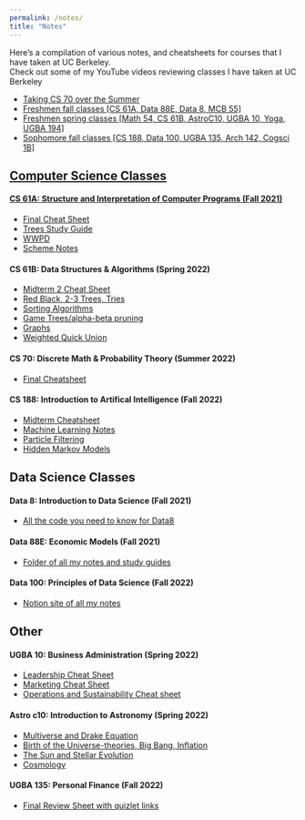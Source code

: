 ```yaml
---
permalink: /notes/
title: "Notes"
---
```


Here’s a compilation of various notes, and cheatsheets for courses that I have taken at UC Berkeley. 
<br />
Check out some of my YouTube videos reviewing classes I have taken at UC Berkeley
<br />
- <a href="https://youtu.be/gX3OmKpM01s"> Taking CS 70 over the Summer</a>
- <a href="https://youtu.be/_dZh3M7ZXLU"> Freshmen fall classes [CS 61A, Data 88E, Data 8, MCB 55]</a>
- <a href="https://youtu.be/MoNZ-Z-p2mY"> Freshmen spring classes [Math 54, CS 61B, AstroC10, UGBA 10, Yoga, UGBA 194]</a>
- <a href="https://youtu.be/-SnUn9Sz5JE"> Sophomore fall classes [CS 188, Data 100, UGBA 135, Arch 142, Cogsci 1B]

## Computer Science Classes 
#### CS 61A: Structure and Interpretation of Computer Programs (Fall 2021)
- [Final Cheat Sheet](https://docs.google.com/document/d/1me-zuWf7AXVH-80zo5d0iU6TzlFN86z8PYhj07hB-X4/edit?usp=sharing)
- [Trees Study Guide](https://docs.google.com/document/d/1pS6mjWuWN5Enb2tzNIu8QhrB5KChsiMFncrgwwUJFVc/edit)
- [WWPD](https://docs.google.com/document/d/1-sIyJLgPgneZkqayaNCg5hcQ5BBWQKE6cF89DtlaUFg/edit?usp=sharing)
- [Scheme Notes](https://docs.google.com/document/d/1kxjWpB-MlT7oBA7XbzVyttSB9w8NBj8MIYqoHlX9oXs/edit?usp=sharing)

#### CS 61B: Data Structures & Algorithms (Spring 2022)
- [Midterm 2 Cheat Sheet](https://docs.google.com/document/d/1KHvCuCIR-ku2ODM-dr13g_uj42HUNR2EQROfqg4hYW4/edit?usp=sharing)
- [Red Black, 2-3 Trees, Tries](https://docs.google.com/document/d/1cOuMbxyXIfyYp43eSJuzzRN0b-8ZaSVo1ZjQpY8KoKo/edit?usp=sharing)
- [Sorting Algorithms](https://docs.google.com/document/d/17Ecf7fofSJHW9us6sOEY1csnRv4n-WNqbCYLUos3UhQ/edit?usp=sharing)
- [Game Trees/alpha-beta pruning](https://docs.google.com/document/d/1uHEyH9mJXylFlZhF5cvYqefDOdJVeRA5fdCARQm9BNc/edit?usp=sharing)
- [Graphs](https://docs.google.com/document/d/1wNcCdK8V6fYTjwTZTRI_9LTt-ZgtbRlnfoTnSOqhytY/edit?usp=sharing)
- [Weighted Quick Union](https://docs.google.com/document/d/1_hITKlsa8iu-xodPFdZMihBa-Rr-mraOUU3ELF6MZag/edit?usp=sharing)

#### CS 70: Discrete Math & Probability Theory (Summer 2022)
- [Final Cheatsheet](https://drive.google.com/file/d/1Gdr9Yu6dOY2LRztlh2fhy9s0qUVf7AsM/view?usp=sharing)

#### CS 188: Introduction to Artifical Intelligence (Fall 2022)
- [Midterm Cheatsheet](https://drive.google.com/file/d/1lumcyVmKxv33eMd7_F1rZJQOXFyG6AmA/view?usp=sharing)
- [Machine Learning Notes](https://drive.google.com/file/d/1hflq796rzNOAMGVFj6rC0_1h4RHViwgy/view?usp=sharing)
- [Particle Filtering](https://drive.google.com/file/d/1r5D1x8Lfeq-DFq_UG3QWzQ_8gKQxNCmc/view?usp=sharing)
- [Hidden Markov Models](https://drive.google.com/file/d/1K7XJnBSO8gZOkO3HFLxcWh_o0VFTlS7l/view?usp=sharing)
 
## Data Science Classes
#### Data 8: Introduction to Data Science (Fall 2021)
- [All the code you need to know for Data8](https://docs.google.com/document/d/19cRRdntQnVy-VAVVJh9uwp8nDuZBuvKd4LtulBWEduA/edit?usp=sharing)

#### Data 88E: Economic Models (Fall 2021)
- [Folder of all my notes and study guides](https://drive.google.com/drive/folders/1ecHeFGywm1gw0b0KSdmJihag6ZHc7vW3?usp=sharing)

#### Data 100: Principles of Data Science (Fall 2022)
- [Notion site of all my notes](https://sumptuous-grease-6b7.notion.site/6128386d17504a059d9c7ba621150a37?v=a6a0a30bf9f048bd8a8566622af6fb20)

## Other

#### UGBA 10: Business Administration (Spring 2022)
- [Leadership Cheat Sheet](https://drive.google.com/file/d/1znmfovwtaGQSHHC6Uj3awuPMNlts5ywH/view?usp=sharing)
- [Marketing Cheat Sheet](https://drive.google.com/file/d/18C1OnQAVoU876Nt51JZfSFCWJ97_b_Jg/view?usp=sharing)
- [Operations and Sustainability Cheat sheet](https://drive.google.com/file/d/1nj9Pt6nJJSPYotEDWQ-jE89dUdertj7l/view?usp=sharing)

#### Astro c10: Introduction to Astronomy (Spring 2022)
- [Multiverse and Drake Equation](https://docs.google.com/document/d/1WvklB9QKKV3-cGYcmXal9pZY-KYN63IKaR8wEngUD4A/edit?usp=sharing)
- [Birth of the Universe-theories, Big Bang, Inflation](https://docs.google.com/document/d/1VNlxpCa48fKneeOEtOIMzKRX_hbPELGmdT2DoQo14Rk/edit?usp=sharing)
- [The Sun and Stellar Evolution](https://docs.google.com/document/d/1Hjl9H5Yq7DQEMB1gL2wAzubOBOJdLg4_ThSgIR7D8TA/edit?usp=sharing)
- [Cosmology](https://docs.google.com/document/d/1zeMbl4TuI4iYNFLaFz5znZkK_oBryTVBW79Z2QkTK54/edit?usp=sharing)


#### UGBA 135: Personal Finance (Fall 2022)
- [Final Review Sheet with quizlet links](https://docs.google.com/document/d/1a-Gp2UqAPfL92g_oq5H5z0ANxeOWrXaTao8wH4bEzF4/edit?usp=sharing)